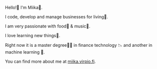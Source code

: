 Hello!👋 I'm Miika💪.

I code, develop and manage businesses for living💸.

I am very passionate with food🍕 & music🎵.

I love learning new things🤯.

Right now it is a master degree🧑‍🎓 in finance technology 📉 and another in machine learning 🤖.

You can find more about me at [miika.virpio.fi](https://miika.virpio.fi).
